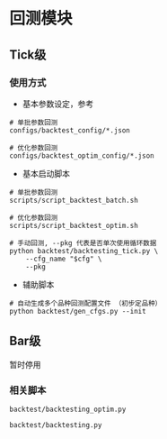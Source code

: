 # 回测模块 

## Tick级

### 使用方式

- 基本参数设定，参考 
```
# 单批参数回测
configs/backtest_config/*.json

# 优化参数回测
configs/backtest_optim_config/*.json
```

- 基本启动脚本
```
# 单批参数回测
scripts/script_backtest_batch.sh 

# 优化参数回测
scripts/script_backtest_optim.sh 

# 手动回测, --pkg 代表是否单次使用循环数据
python backtest/backtesting_tick.py \
    --cfg_name "$cfg" \
    --pkg
```

- 辅助脚本
```
# 自动生成多个品种回测配置文件 （初步定品种）
python backtest/gen_cfgs.py --init
```


## Bar级

暂时停用

### 相关脚本
```
backtest/backtesting_optim.py

backtest/backtesting.py
```